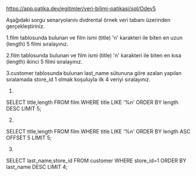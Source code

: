 https://app.patika.dev/egitimler/veri-bilimi-patikasi/sql/Odev5

Aşağıdaki sorgu senaryolarını dvdrental örnek veri tabanı üzerinden gerçekleştiriniz.

1.film tablosunda bulunan ve film ismi (title) 'n' karakteri ile biten en uzun (length) 5 filmi sıralayınız.

2.film tablosunda bulunan ve film ismi (title) 'n' karakteri ile biten en kısa (length) ikinci 5 filmi sıralayınız.

3.customer tablosunda bulunan last_name sütununa göre azalan yapılan sıralamada store_id 1 olmak koşuluyla ilk 4 veriyi sıralayınız.


1.
SELECT title,length
FROM film
WHERE title LIKE '%n'
ORDER BY length DESC
LIMIT 5;

2.
SELECT title,length
FROM film
WHERE title LIKE '%n'
ORDER BY length ASC
OFFSET 5
LIMIT 5;

3.
SELECT last_name,store_id
FROM customer
WHERE store_id=1
ORDER BY last_name DESC
LIMIT 4;

